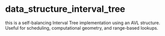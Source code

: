 # data_structure_interval_tree
this is a self-balancing Interval Tree implementation using an AVL structure. Useful for scheduling, computational geometry, and range-based lookups.
